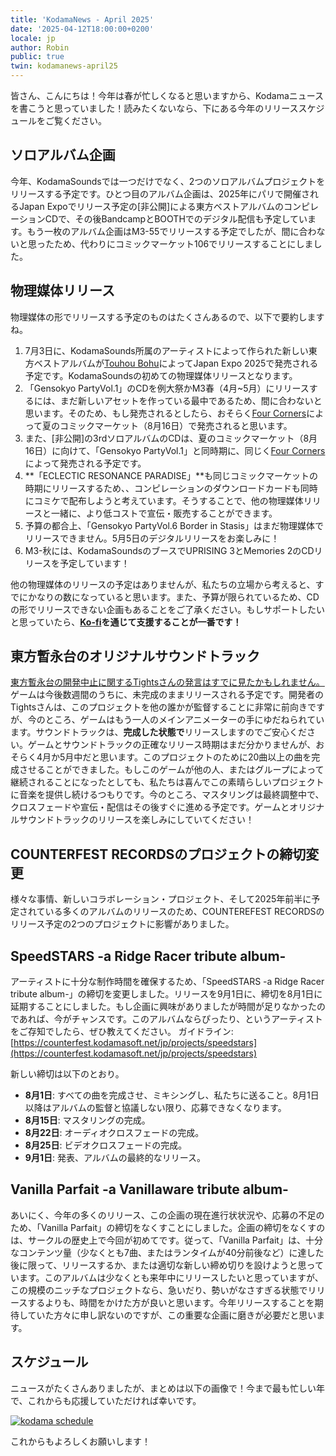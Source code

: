```yaml
---
title: 'KodamaNews - April 2025'
date: '2025-04-12T18:00:00+0200'
locale: jp
author: Robin
public: true
twin: kodamanews-april25
---
```


皆さん、こんにちは！今年は春が忙しくなると思いますから、Kodamaニュースを書こうと思っていました！読みたくないなら、下にある今年のリリーススケジュールをご覧ください。

## ソロアルバム企画

今年、KodamaSoundsでは一つだけでなく、2つのソロアルバムプロジェクトをリリースする予定です。ひとつ目のアルバム企画は、2025年にパリで開催されるJapan Expoでリリース予定の[非公開]による東方ベストアルバムのコンピレーションCDで、その後BandcampとBOOTHでのデジタル配信も予定しています。もう一枚のアルバム企画はM3-55でリリースする予定でしたが、間に合わないと思ったため、代わりにコミックマーケット106でリリースすることにしました。

## 物理媒体リリース

物理媒体の形でリリースする予定のものはたくさんあるので、以下で要約しますね。

1. 7月3日に、KodamaSounds所属のアーティストによって作られた新しい東方ベストアルバムが[Touhou Bohu](http://touhoubohu.ch/)によってJapan Expo 2025で発売される予定です。KodamaSoundsの初めての物理媒体リリースとなります。
2. 「Gensokyo PartyVol.1」のCDを例大祭かM3春（4月~5月）にリリースするには、まだ新しいアセットを作っている最中であるため、間に合わないと思います。そのため、もし発売されるとしたら、おそらく[Four Corners](https://x.com/4CornersDoujin)によって夏のコミックマーケット（8月16日）で発売されると思います。
3. また、[非公開]の3rdソロアルバムのCDは、夏のコミックマーケット（8月16日）に向けて、「Gensokyo PartyVol.1」と同時期に、同じく[Four Corners](https://x.com/4CornersDoujin)によって発売される予定です。
4. **「ECLECTIC RESONANCE PARADISE」**も同じコミックマーケットの時期にリリースするため、、コンピレーションのダウンロードカードも同時にコミケで配布しようと考えています。そうすることで、他の物理媒体リリースと一緒に、より低コストで宣伝・販売することができます。
5. 予算の都合上、「Gensokyo PartyVol.6 Border in Stasis」はまだ物理媒体でリリースできません。5月5日のデジタルリリースをお楽しみに！
6. M3-秋には、KodamaSoundsのブースでUPRISING 3とMemories 2のCDリリースを予定しています！

他の物理媒体のリリースの予定はありませんが、私たちの立場から考えると、すでにかなりの数になっていると思います。また、予算が限られているため、CDの形でリリースできない企画もあることをご了承ください。もしサポートしたいと思っていたら、**[Ko-fi](https://ko-fi.com/kodamasoft)を通じて支援することが一番です！**

## 東方暫永台のオリジナルサウンドトラック

[東方暫永台の開発中止に関するTightsさんの発言はすでに見たかもしれません。](https://twitter.com/StuffTight/status/1906288037568389279)ゲームは今後数週間のうちに、未完成のままリリースされる予定です。開発者のTightsさんは、このプロジェクトを他の誰かが監督することに非常に前向きですが、今のところ、ゲームはもう一人のメインアニメーターの手にゆだねられています。サウンドトラックは、**完成した状態で**リリースしますのでご安心ください。ゲームとサウンドトラックの正確なリリース時期はまだ分かりませんが、おそらく4月か5月中だと思います。このプロジェクトのために20曲以上の曲を完成させることができました。もしこのゲームが他の人、またはグループによって継続されることになったとしても、私たちは喜んでこの素晴らしいプロジェクトに音楽を提供し続けるつもりです。今のところ、マスタリングは最終調整中で、クロスフェードや宣伝・配信はその後すぐに進める予定です。ゲームとオリジナルサウンドトラックのリリースを楽しみにしていてください！

## COUNTERFEST RECORDSのプロジェクトの締切変更
様々な事情、新しいコラボレーション・プロジェクト、そして2025年前半に予定されている多くのアルバムのリリースのため、COUNTEREFEST RECORDSのリリース予定の2つのプロジェクトに影響がありました。

## SpeedSTARS -a Ridge Racer tribute album-
アーティストに十分な制作時間を確保するため、「SpeedSTARS -a Ridge Racer tribute album-」の締切を変更しました。リリースを9月1日に、締切を8月1日に延期することにしました。もし企画に興味がありましたが時間が足りなかったのであれば、今がチャンスです。このアルバムならぴったり、というアーティストをご存知でしたら、ぜひ教えてください。
ガイドライン: [https://counterfest.kodamasoft.net/jp/projects/speedstars](https://counterfest.kodamasoft.net/jp/projects/speedstars)

新しい締切は以下のとおり。
- **8月1日**: すべての曲を完成させ、ミキシングし、私たちに送ること。8月1日以降はアルバムの監督と協議しない限り、応募できなくなります。
- **8月15日**: マスタリングの完成。
- **8月22日**: オーディオクロスフェードの完成。
- **8月25日**: ビデオクロスフェードの完成。
- **9月1日**: 発表、アルバムの最終的なリリース。

## Vanilla Parfait -a Vanillaware tribute album-
あいにく、今年の多くのリリース、この企画の現在進行状状況や、応募の不足のため、「Vanilla Parfait」の締切をなくすことにしました。企画の締切をなくすのは、サークルの歴史上で今回が初めてです。従って、「Vanilla Parfait」は、十分なコンテンツ量（少なくとも7曲、またはランタイムが40分前後など）に達した後に限って、リリースするか、または適切な新しい締め切りを設けようと思っています。このアルバムは少なくとも来年中にリリースしたいと思っていますが、この規模のニッチなプロジェクトなら、急いだり、勢いがなさすぎる状態でリリースするよりも、時間をかけた方が良いと思います。今年リリースすることを期待していた方々に申し訳ないのですが、この重要な企画に磨きが必要だと思います。

## スケジュール

ニュースがたくさんありましたが、まとめは以下の画像で！今まで最も忙しい年で、これからも応援していただければ幸いです。

[![kodama schedule](/assets/posts/kodamaschedule.png)](/assets/posts/kodamaschedule.png)

これからもよろしくお願いします！